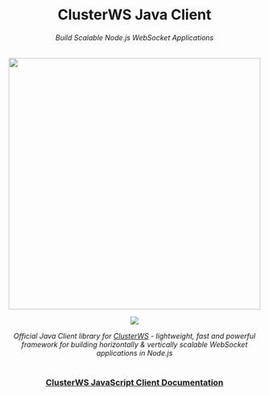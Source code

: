 <h1 align="center">ClusterWS Java Client</h1> 
<h6 align="center">Build Scalable Node.js WebSocket Applications</h6>

<p align="center">
 <img src="https://cdn.rawgit.com/goriunov/159120ca6a883d8d4e75543ec395d361/raw/f4c3c36ac1ab75beedcf73312272b60dac33ecfa/clusterws.svg" width="500">
</p>

<p align="center">
 <a title="JitPack Version" href="https://jitpack.io/#ClusterWS/ClusterWS-Client-Java"><img src="https://jitpack.io/v/ClusterWS/ClusterWS-Client-Java.svg"></a>
</p>

<p align="center">
    <i>Official Java Client library for <a href="https://github.com/ClusterWS/ClusterWS">ClusterWS</a> - lightweight, fast and powerful framework for building horizontally & vertically scalable WebSocket applications in Node.js</i>
</p>

<h1></h1>
<h3 align="center">
    <a href="https://github.com/ClusterWS/ClusterWS-Client-Java/wiki"><strong>ClusterWS JavaScript Client Documentation</strong></a>
</h3>
